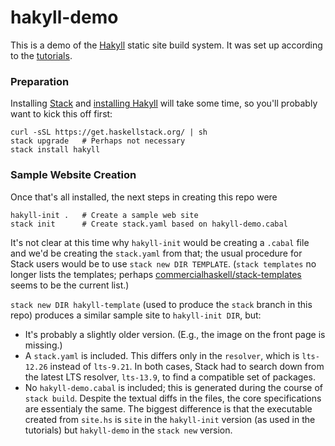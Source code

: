 hakyll-demo
===========

This is a demo of the [Hakyll] static site build system. It was set up
according to the [tutorials].

### Preparation

Installing [Stack] and [installing Hakyll] will take some time, so
you'll probably want to kick this off first:

    curl -sSL https://get.haskellstack.org/ | sh
    stack upgrade   # Perhaps not necessary
    stack install hakyll

### Sample Website Creation

Once that's all installed, the next steps in creating this repo were

    hakyll-init .   # Create a sample web site
    stack init      # Create stack.yaml based on hakyll-demo.cabal

It's not clear at this time why `hakyll-init` would be creating a
`.cabal` file and we'd be creating the `stack.yaml` from that; the
usual procedure for Stack users would be to use `stack new DIR
TEMPLATE`. (`stack templates` no longer lists the templates; perhaps
[commercialhaskell/stack-templates] seems to be the current list.)

`stack new DIR hakyll-template` (used to produce the `stack` branch in
this repo) produces a similar sample site to `hakyll-init DIR`, but:
- It's probably a slightly older version. (E.g., the image on the
  front page is missing.)
- A `stack.yaml` is included. This differs only in the `resolver`,
  which is `lts-12.26` instead of `lts-9.21`. In both cases, Stack had
  to search down from the latest LTS resolver, `lts-13.9`, to find a
  compatible set of packages.
- No `hakyll-demo.cabal` is included; this is generated during the
  course of `stack build`. Despite the textual diffs in the files, the
  core specifications are essentialy the same. The biggest difference
  is that the executable created from `site.hs` is `site` in the
  `hakyll-init` version (as used in the tutorials) but `hakyll-demo`
  in the `stack new` version.



<!-------------------------------------------------------------------->
[Hakyll]: https://jaspervdj.be/hakyll/
[Stack]: http://localhost:6419/lang/haskell/stack.md
[commercialhaskell/stack-templates]: https://github.com/commercialhaskell/stack-templates
[installing Hakyll]: https://jaspervdj.be/hakyll/tutorials/01-installation.html
[tutorials]: https://jaspervdj.be/hakyll/tutorials.html
